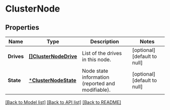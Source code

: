 # ClusterNode

## Properties
Name | Type | Description | Notes
------------ | ------------- | ------------- | -------------
**Drives** | [**[]ClusterNodeDrive**](ClusterNodeDrive.md) | List of the drives in this node. | [optional] [default to null]
**State** | [***ClusterNodeState**](ClusterNodeState.md) | Node state information (reported and modifiable). | [optional] [default to null]

[[Back to Model list]](../README.md#documentation-for-models) [[Back to API list]](../README.md#documentation-for-api-endpoints) [[Back to README]](../README.md)


